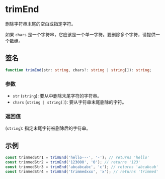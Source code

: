 # trimEnd

删除字符串末尾的空白或指定字符。

如果 `chars` 是一个字符串，它应该是一个单一字符。要删除多个字符，请提供一个数组。

## 签名

```typescript
function trimEnd(str: string, chars?: string | string[]): string;
```

### 参数

- `str` (`string`): 要从中删除末尾字符的字符串。
- `chars` (`string | string[]`): 要从字符串末尾删除的字符。

### 返回值

(`string`): 指定末尾字符被删除后的字符串。

## 示例

```typescript
const trimmedStr1 = trimEnd('hello---', '-'); // returns 'hello'
const trimmedStr2 = trimEnd('123000', '0'); // returns '123'
const trimmedStr3 = trimEnd('abcabcabc', 'c'); // returns 'abcabcab'
const trimmedStr4 = trimEnd('trimmedxxx', 'x'); // returns 'trimmed'
```
